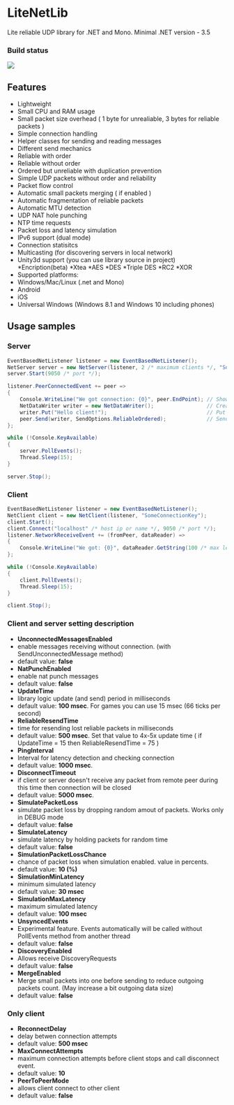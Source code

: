 # LiteNetLib 

Lite reliable UDP library for .NET and Mono.
Minimal .NET version - 3.5

### Build status
[![](https://ci.appveyor.com/api/projects/status/354501wnvxs8kuh3/branch/master?svg=true)](https://ci.appveyor.com/project/RevenantX/litenetlib/branch/master)

## Features

* Lightweight
 * Small CPU and RAM usage
 * Small packet size overhead ( 1 byte for unrealiable, 3 bytes for reliable packets )
* Simple connection handling
* Helper classes for sending and reading messages
* Different send mechanics
 * Reliable with order
 * Reliable without order
 * Ordered but unreliable with duplication prevention
 * Simple UDP packets without order and reliability
* Packet flow control
* Automatic small packets merging ( if enabled )
* Automatic fragmentation of reliable packets
* Automatic MTU detection
* UDP NAT hole punching
* NTP time requests
* Packet loss and latency simulation
* IPv6 support (dual mode)
* Connection statisitcs
* Multicasting (for discovering servers in local network)
* Unity3d support (you can use library source in project)
 *Encription(beta)
  *Xtea
  *AES
  *DES
  *Triple DES
  *RC2 
  *XOR
* Supported platforms:
 * Windows/Mac/Linux (.net and Mono)
 * Android
 * iOS
 * Universal Windows (Windows 8.1 and Windows 10 including phones)

## Usage samples

### Server
```csharp
EventBasedNetListener listener = new EventBasedNetListener();
NetServer server = new NetServer(listener, 2 /* maximum clients */, "SomeConnectionKey");
server.Start(9050 /* port */);

listener.PeerConnectedEvent += peer =>
{
    Console.WriteLine("We got connection: {0}", peer.EndPoint); // Show peer ip
    NetDataWriter writer = new NetDataWriter();                 // Create writer class
    writer.Put("Hello client!");                                // Put some string
    peer.Send(writer, SendOptions.ReliableOrdered);             // Send with reliability
};

while (!Console.KeyAvailable)
{
    server.PollEvents();
    Thread.Sleep(15);
}

server.Stop();
```
### Client
```csharp
EventBasedNetListener listener = new EventBasedNetListener();
NetClient client = new NetClient(listener, "SomeConnectionKey");
client.Start();
client.Connect("localhost" /* host ip or name */, 9050 /* port */);
listener.NetworkReceiveEvent += (fromPeer, dataReader) =>
{
    Console.WriteLine("We got: {0}", dataReader.GetString(100 /* max length of string */));
};

while (!Console.KeyAvailable)
{
    client.PollEvents();
    Thread.Sleep(15);
}

client.Stop();
```

### Client and server setting description

* **UnconnectedMessagesEnabled**
 * enable messages receiving without connection. (with SendUnconnectedMessage method)
 * default value: **false**
* **NatPunchEnabled**
 * enable nat punch messages
 * default value: **false**
* **UpdateTime**
 * library logic update (and send) period in milliseconds
 * default value: **100 msec**. For games you can use 15 msec (66 ticks per second)
* **ReliableResendTime**
 * time for resending lost reliable packets in milliseconds
 * default value: **500 msec**. Set that value to 4x-5x update time ( if UpdateTime = 15 then ReliableResendTime = 75 )
* **PingInterval**
 * Interval for latency detection and checking connection
 * default value: **1000 msec**.
* **DisconnectTimeout**
 * if client or server doesn't receive any packet from remote peer during this time then connection will be closed
 * default value: **5000 msec**.
* **SimulatePacketLoss**
 * simulate packet loss by dropping random amout of packets. Works only in DEBUG mode
 * default value: **false**
* **SimulateLatency**
 * simulate latency by holding packets for random time
 * default value: **false**
* **SimulationPacketLossChance**
 * chance of packet loss when simulation enabled. value in percents.
 * default value: **10 (%)**
* **SimulationMinLatency**
 * minimum simulated latency
 * default value: **30 msec**
* **SimulationMaxLatency**
 * maximum simulated latency
 * default value: **100 msec**
* **UnsyncedEvents**
 * Experimental feature. Events automatically will be called without PollEvents method from another thread
 * default value: **false**
* **DiscoveryEnabled**
 * Allows receive DiscoveryRequests
 * default value: **false**
* **MergeEnabled**
 * Merge small packets into one before sending to reduce outgoing packets count. (May increase a bit outgoing data size)
 * default value: **false**

### Only client
* **ReconnectDelay**
 * delay betwen connection attempts
 * default value: **500 msec**
* **MaxConnectAttempts**
 * maximum connection attempts before client stops and call disconnect event.
 * default value: **10**
* **PeerToPeerMode**
 * allows client connect to other client
 * default value: **false**
